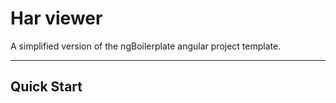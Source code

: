 # Har viewer

A simplified version of the ngBoilerplate angular project template.

***

## Quick Start
